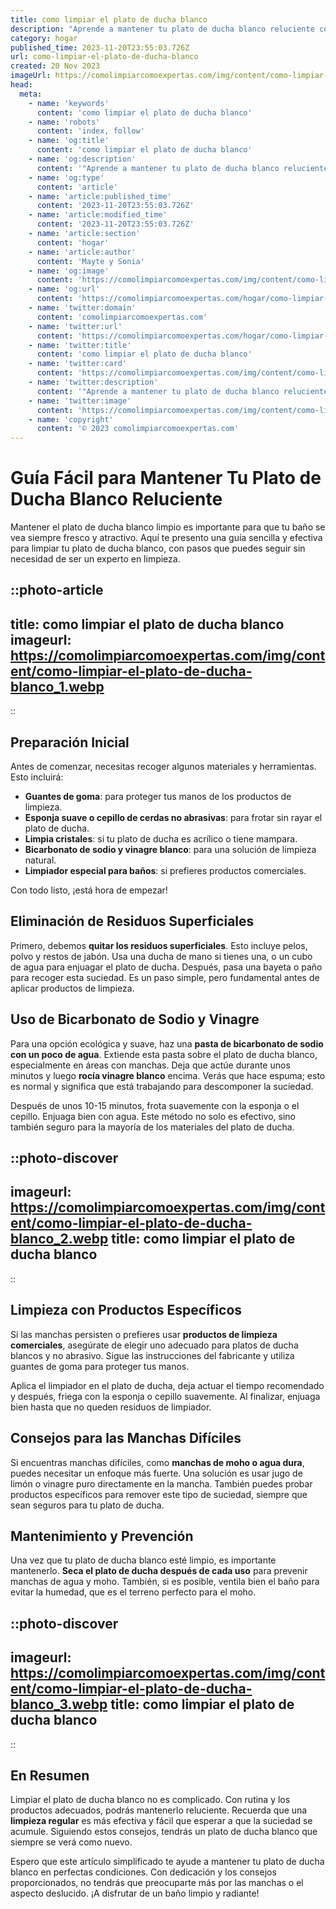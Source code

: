 ```yaml
---
title: como limpiar el plato de ducha blanco
description: "Aprende a mantener tu plato de ducha blanco reluciente con técnicas efectivas y fáciles de seguir. ¡Higiene y brillo en pocos pasos!"
category: hogar
published_time: 2023-11-20T23:55:03.726Z
url: como-limpiar-el-plato-de-ducha-blanco
created: 20 Nov 2023
imageUrl: https://comolimpiarcomoexpertas.com/img/content/como-limpiar-el-plato-de-ducha-blanco_1.webp
head:
  meta:
    - name: 'keywords'
      content: 'como limpiar el plato de ducha blanco'
    - name: 'robots'
      content: 'index, follow'
    - name: 'og:title'
      content: 'como limpiar el plato de ducha blanco'
    - name: 'og:description'
      content: '"Aprende a mantener tu plato de ducha blanco reluciente con técnicas efectivas y fáciles de seguir. ¡Higiene y brillo en pocos pasos!"'
    - name: 'og:type'
      content: 'article'
    - name: 'article:published_time'
      content: '2023-11-20T23:55:03.726Z'
    - name: 'article:modified_time'
      content: '2023-11-20T23:55:03.726Z'
    - name: 'article:section'
      content: 'hogar'
    - name: 'article:author'
      content: 'Mayte y Sonia'
    - name: 'og:image'
      content: 'https://comolimpiarcomoexpertas.com/img/content/como-limpiar-el-plato-de-ducha-blanco_3.webp'
    - name: 'og:url'
      content: 'https://comolimpiarcomoexpertas.com/hogar/como-limpiar-el-plato-de-ducha-blanco'
    - name: 'twitter:domain'
      content: 'comolimpiarcomoexpertas.com'
    - name: 'twitter:url'
      content: 'https://comolimpiarcomoexpertas.com/hogar/como-limpiar-el-plato-de-ducha-blanco'
    - name: 'twitter:title'
      content: 'como limpiar el plato de ducha blanco'
    - name: 'twitter:card'
      content: 'https://comolimpiarcomoexpertas.com/img/content/como-limpiar-el-plato-de-ducha-blanco_3.webp'
    - name: 'twitter:description'
      content: '"Aprende a mantener tu plato de ducha blanco reluciente con técnicas efectivas y fáciles de seguir. ¡Higiene y brillo en pocos pasos!"'
    - name: 'twitter:image'
      content: 'https://comolimpiarcomoexpertas.com/img/content/como-limpiar-el-plato-de-ducha-blanco_3.webp'
    - name: 'copyright'
      content: '© 2023 comolimpiarcomoexpertas.com'
---
```

# Guía Fácil para Mantener Tu Plato de Ducha Blanco Reluciente

Mantener el plato de ducha blanco limpio es importante para que tu baño se vea siempre fresco y atractivo. Aquí te presento una guía sencilla y efectiva para limpiar tu plato de ducha blanco, con pasos que puedes seguir sin necesidad de ser un experto en limpieza.

::photo-article
---
title: como limpiar el plato de ducha blanco
imageurl: https://comolimpiarcomoexpertas.com/img/content/como-limpiar-el-plato-de-ducha-blanco_1.webp
---
::

## Preparación Inicial

Antes de comenzar, necesitas recoger algunos materiales y herramientas. Esto incluirá:

- **Guantes de goma**: para proteger tus manos de los productos de limpieza.
- **Esponja suave o cepillo de cerdas no abrasivas**: para frotar sin rayar el plato de ducha.
- **Limpia cristales**: si tu plato de ducha es acrílico o tiene mampara.
- **Bicarbonato de sodio y vinagre blanco**: para una solución de limpieza natural.
- **Limpiador especial para baños**: si prefieres productos comerciales.

Con todo listo, ¡está hora de empezar!

## Eliminación de Residuos Superficiales

Primero, debemos **quitar los residuos superficiales**. Esto incluye pelos, polvo y restos de jabón. Usa una ducha de mano si tienes una, o un cubo de agua para enjuagar el plato de ducha. Después, pasa una bayeta o paño para recoger esta suciedad. Es un paso simple, pero fundamental antes de aplicar productos de limpieza.

## Uso de Bicarbonato de Sodio y Vinagre

Para una opción ecológica y suave, haz una **pasta de bicarbonato de sodio con un poco de agua**. Extiende esta pasta sobre el plato de ducha blanco, especialmente en áreas con manchas. Deja que actúe durante unos minutos y luego **rocía vinagre blanco** encima. Verás que hace espuma; esto es normal y significa que está trabajando para descomponer la suciedad.

Después de unos 10-15 minutos, frota suavemente con la esponja o el cepillo. Enjuaga bien con agua. Este método no solo es efectivo, sino también seguro para la mayoría de los materiales del plato de ducha.


::photo-discover
---
imageurl: https://comolimpiarcomoexpertas.com/img/content/como-limpiar-el-plato-de-ducha-blanco_2.webp
title: como limpiar el plato de ducha blanco
---
::

## Limpieza con Productos Específicos

Si las manchas persisten o prefieres usar **productos de limpieza comerciales**, asegúrate de elegir uno adecuado para platos de ducha blancos y no abrasivo. Sigue las instrucciones del fabricante y utiliza guantes de goma para proteger tus manos.

Aplica el limpiador en el plato de ducha, deja actuar el tiempo recomendado y después, friega con la esponja o cepillo suavemente. Al finalizar, enjuaga bien hasta que no queden residuos de limpiador.

## Consejos para las Manchas Difíciles

Si encuentras manchas difíciles, como **manchas de moho o agua dura**, puedes necesitar un enfoque más fuerte. Una solución es usar jugo de limón o vinagre puro directamente en la mancha. También puedes probar productos específicos para remover este tipo de suciedad, siempre que sean seguros para tu plato de ducha.

## Mantenimiento y Prevención

Una vez que tu plato de ducha blanco esté limpio, es importante mantenerlo. **Seca el plato de ducha después de cada uso** para prevenir manchas de agua y moho. También, si es posible, ventila bien el baño para evitar la humedad, que es el terreno perfecto para el moho.


::photo-discover
---
imageurl: https://comolimpiarcomoexpertas.com/img/content/como-limpiar-el-plato-de-ducha-blanco_3.webp
title: como limpiar el plato de ducha blanco
---
::

## En Resumen

Limpiar el plato de ducha blanco no es complicado. Con rutina y los productos adecuados, podrás mantenerlo reluciente. Recuerda que una **limpieza regular** es más efectiva y fácil que esperar a que la suciedad se acumule. Siguiendo estos consejos, tendrás un plato de ducha blanco que siempre se verá como nuevo.

Espero que este artículo simplificado te ayude a mantener tu plato de ducha blanco en perfectas condiciones. Con dedicación y los consejos proporcionados, no tendrás que preocuparte más por las manchas o el aspecto deslucido. ¡A disfrutar de un baño limpio y radiante!